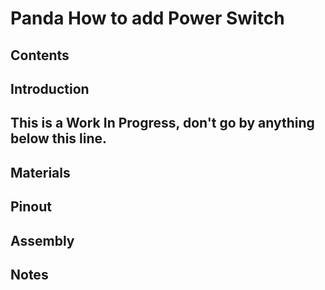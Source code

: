 # Panda How to add Power Switch
## Contents
## Introduction
## This is a Work In Progress, don't go by anything below this line.
## Materials
## Pinout
## Assembly
## Notes
